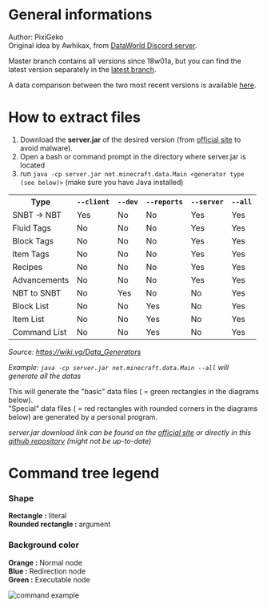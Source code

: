 # General informations
Author: PixiGeko </br>
Original idea by Awhikax, from [DataWorld Discord server](https://discord.gg/3gXea6q).

Master branch contains all versions since 18w01a, but you can find the latest version separately in the [latest branch](https://github.com/PixiGeko/Minecraft-datas/tree/latest).

A data comparison between the two most recent versions is available [here](https://pixigeko.github.io/Minecraft-datas-versions-comparison/).

# How to extract files
1. Download the **server.jar** of the desired version (from [official site]([https://www.minecraft.net/](https://www.minecraft.net/)) to avoid malware).
2. Open a bash or command prompt in the directory where server.jar is located
3. run `java -cp server.jar net.minecraft.data.Main <generator type (see below)>` (make sure you have Java installed)

<table>
<tbody><tr>
	<th>Type</th>
	<th><code>--client</code></th>
	<th><code>--dev</code></th>
	<th><code>--reports</code></th>
	<th><code>--server</code></th>
	<th><code>--all</code></th>
</tr>
<tr>
	<td>SNBT -&gt; NBT</td>
	<td>Yes</td>
	<td>No</td>
	<td>No</td>
	<td>Yes</td>
	<td>Yes</td>
</tr>
<tr>
	<td>Fluid Tags</td>
	<td>No</td>
	<td>No</td>
	<td>No</td>
	<td>Yes</td>
	<td>Yes</td>
</tr>
<tr>
	<td>Block Tags</td>
	<td>No</td>
	<td>No</td>
	<td>No</td>
	<td>Yes</td>
	<td>Yes</td>
</tr>
<tr>
	<td>Item Tags</td>
	<td>No</td>
	<td>No</td>
	<td>No</td>
	<td>Yes</td>
	<td>Yes</td>
</tr>
<tr>
	<td>Recipes</td>
	<td>No</td>
	<td>No</td>
	<td>No</td>
	<td>Yes</td>
	<td>Yes</td>
</tr>
<tr>
	<td>Advancements</td>
	<td>No</td>
	<td>No</td>
	<td>No</td>
	<td>Yes</td>
	<td>Yes</td>
</tr>
<tr>
	<td>NBT to SNBT</td>
	<td>No</td>
	<td>Yes</td>
	<td>No</td>
	<td>No</td>
	<td>Yes</td>
</tr>
<tr>
	<td>Block List</td>
	<td>No</td>
	<td>No</td>
	<td>Yes</td>
	<td>No</td>
	<td>Yes</td>
</tr>
<tr>
	<td>Item List</td>
	<td>No</td>
	<td>No</td>
	<td>Yes</td>
	<td>No</td>
	<td>Yes</td>
</tr>
<tr>
	<td>Command List</td>
	<td>No</td>
	<td>No</td>
	<td>Yes</td>
	<td>No</td>
	<td>Yes</td>
</tr></tbody></table>

<i>Source: https://wiki.vg/Data_Generators</i>

<i>Example: `java -cp server.jar net.minecraft.data.Main --all` will generate all the datas</i>
  
This will generate the "basic" data files ( = green rectangles in the diagrams below).</br>
"Special" data files ( = red rectangles with rounded corners in the diagrams below) are generated by a personal program.

<i>server.jar download link can be found on the [official site](https://launchermeta.mojang.com/mc/game/version_manifest.json) or directly in this [github repository](https://github.com/PixiGeko/Minecraft-datas/blob/master/version_manifest.json) (might not be up-to-date)</i>

# Command tree legend
### Shape
**Rectangle :** literal</br>
**Rounded rectangle :** argument</br>  

### Background color
**Orange :** Normal node</br>
**Blue :** Redirection node</br>
**Green :** Executable node

![command example](https://i.imgur.com/f5tEQTq.png)